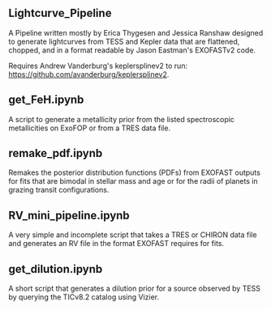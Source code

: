 
## Lightcurve_Pipeline
A Pipeline written mostly by Erica Thygesen and Jessica Ranshaw designed to generate lightcurves from TESS and Kepler data that are flattened, chopped, and in a format readable by Jason Eastman's EXOFASTv2 code.

Requires Andrew Vanderburg's keplersplinev2 to run: https://github.com/avanderburg/keplersplinev2.

## get_FeH.ipynb

A script to generate a metallicity prior from the listed spectroscopic metallicities on ExoFOP or from a TRES data file.

## remake_pdf.ipynb

Remakes the posterior distribution functions (PDFs) from EXOFAST outputs for fits that are bimodal in stellar mass and age or for the radii of planets in grazing transit configurations.

## RV_mini_pipeline.ipynb

A very simple and incomplete script that takes a TRES or CHIRON data file and generates an RV file in the format EXOFAST requires for fits.

## get_dilution.ipynb

A short script that generates a dilution prior for a source observed by TESS by querying the TICv8.2 catalog using Vizier.
